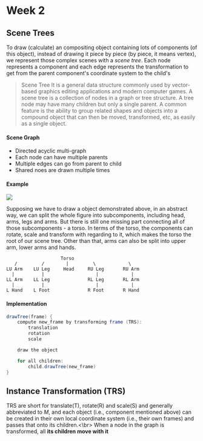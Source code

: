 # Week 2

## Scene Trees

To draw (calculate) an compositing object containing lots of components (of this object), instead of drawing it piece by piece (by piece, it means vertex), we represent those complex scenes with a *scene tree*. Each node represents a component and each edge represents the transformation to get from the parent component's coordinate system to the child's

> Scene Tree
> It is a general data structure commonly used by vector-based graphics editing applications and modern computer games.
> A scene tree is a collection of nodes in a graph or tree structure. A tree node may have many children but only a single parent.
> A common feature is the ability to group related shapes and objects into a compound object that can then be moved, transformed, etc, as easily as a single object.

#### Scene Graph

* Directed acyclic multi-graph
* Each node can have multiple parents
* Multiple edges can go from parent to child
* Shared noes are drawn multiple times

#### Example

![](https://webcms3.cse.unsw.edu.au/static/uploads/coursepic/COMP3421/19T2/2a71d26a94db94904965390b89b3021cc7ba17d697b5698f643bed1bdbb6f758/Screen_Shot_2019-06-07_at_10.44.20_pm.png)

Supposing we have to draw a object demonstrated above, in an abstract way, we can split the whole figure into subcomponents, including head, arms, legs and arms. But there is still one missing part connecting all of those subcomponents - a torso. In terms of the torso, the components can rotate, scale and transform with regarding to it, which makes the torso the root of our scene tree. Other than that, arms can also be split into upper arm, lower arms and hands.

```
                    Torso
   /         /        |         \            \
LU Arm    LU Leg     Head     RU Leg       RU Arm
  |          |                   |            |
LL Arm    LL Leg              RL Leg       RL Arm         
  |          |                   |            |
L Hand    L Foot              R Foot       R Hand
```

#### Implementation

```java
drawTree(frame) {
    compute new_frame by transforming frame (TRS):
        translation
        rotation
        scale

    draw the object

    for all children:
        child.drawTree(new_frame)
}
```

## Instance Transformation (TRS)

TRS are short for translate(T), rotate(R) and scale(S) and generally abbreviated to *M*, and each object (i.e., component mentioned above) can be created in their own local coordinate system (i.e., their own frames) and passes that onto its children.<\br>
When a node in the graph is transformed, all **its children move with it**
